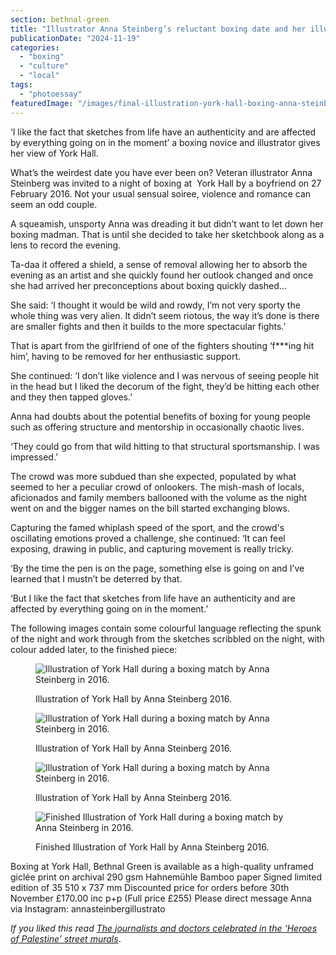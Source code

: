 ```yaml
---
section: bethnal-green
title: "Illustrator Anna Steinberg’s reluctant boxing date and her illustrated take on the electricity of York Hall"
publicationDate: "2024-11-19"
categories: 
  - "boxing"
  - "culture"
  - "local"
tags: 
  - "photoessay"
featuredImage: "/images/final-illustration-york-hall-boxing-anna-steinberg.jpg"
---
```


‘I like the fact that sketches from life have an authenticity and are affected by everything going on in the moment’ a boxing novice and illustrator gives her view of York Hall. 

What’s the weirdest date you have ever been on? Veteran illustrator Anna Steinberg was invited to a night of boxing at  York Hall by a boyfriend on 27 February 2016. Not your usual sensual soiree, violence and romance can seem an odd couple.  

A squeamish, unsporty Anna was dreading it but didn’t want to let down her boxing madman. That is until she decided to take her sketchbook along as a lens to record the evening.

Ta-daa it offered a shield, a sense of removal allowing her to absorb the evening as an artist and she quickly found her outlook changed and once she had arrived her preconceptions about boxing quickly dashed… 

She said: ‘I thought it would be wild and rowdy, I’m not very sporty the whole thing was very alien. It didn’t seem riotous, the way it’s done is there are smaller fights and then it builds to the more spectacular fights.’

That is apart from the girlfriend of one of the fighters shouting ‘f\*\*\*ing hit him’, having to be removed for her enthusiastic support. 

She continued: ‘I don’t like violence and I was nervous of seeing people hit in the head but I liked the decorum of the fight, they’d be hitting each other and they then tapped gloves.’ 

Anna had doubts about the potential benefits of boxing for young people such as offering structure and mentorship in occasionally chaotic lives. 

‘They could go from that wild hitting to that structural sportsmanship. I was impressed.’

The crowd was more subdued than she expected, populated by what seemed to her a peculiar crowd of onlookers. The mish-mash of locals, aficionados and family members ballooned with the volume as the night went on and the bigger names on the bill started exchanging blows.

Capturing the famed whiplash speed of the sport, and the crowd's oscillating emotions proved a challenge, she continued: ‘It can feel exposing, drawing in public, and capturing movement is really tricky. 

‘By the time the pen is on the page, something else is going on and I’ve learned that I mustn’t be deterred by that.

‘But I like the fact that sketches from life have an authenticity and are affected by everything going on in the moment.’

The following images contain some colourful language reflecting the spunk of the night and work through from the sketches scribbled on the night, with colour added later, to the finished piece: 

<figure>

![Illustration of York Hall during a boxing match by Anna Steinberg in 2016.](/images/York-Hall-Anna-Steinberg--1024x683.jpg)

<figcaption>

Illustration of York Hall by Anna Steinberg 2016.

</figcaption>

</figure>

<figure>

![Illustration of York Hall during a boxing match by Anna Steinberg in 2016.](/images/York-Hall-Anna-Steinberg-2-1024x683.jpg)

<figcaption>

Illustration of York Hall by Anna Steinberg 2016.

</figcaption>

</figure>

<figure>

![Illustration of York Hall during a boxing match by Anna Steinberg in 2016.](/images/York-Hall-Anna-Steinberg-3-1024x683.jpg)

<figcaption>

Illustration of York Hall by Anna Steinberg 2016.

</figcaption>

</figure>

<figure>

![Finished Illustration of York Hall during a boxing match by Anna Steinberg in 2016.](/images/York-Hall-finished-illustration-Anna-Steinberg.jpg)

<figcaption>

Finished Illustration of York Hall by Anna Steinberg 2016.

</figcaption>

</figure>

Boxing at York Hall, Bethnal Green is available as a high-quality unframed giclée print on archival 290 gsm Hahnemühle Bamboo paper Signed limited edition of 35 510 x 737 mm Discounted price for orders before 30th November £170.00 inc p+p (Full price £255) Please direct message Anna via Instagram: annasteinbergillustrato  

_If you liked this read [The journalists and doctors celebrated in the ‘Heroes of Palestine’ street murals](https://romanroadlondon.com/palestine-street-art-mural-tower-hamlets-creative-debuts/)_.
